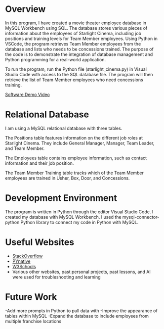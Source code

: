 # Overview
In this program, I have created a movie theater employee database in MySQL Workbench using SQL. The database stores various pieces of information about the employees of Starlight Cinema, including job positions and training levels for Team Member employees. Using Python in VSCode, the program retrieves Team Member employees from the database and lists who needs to be concessions trained. The purpose of the code is to demonstrate the integration of database management and Python programming for a real-world application. 

To run the program, run the Python file (starlight_cinema.py) in Visual Studio Code with access to the SQL database file. The program will then retrieve the list of Team Member employees who need concessions training.

[Software Demo Video](http://youtube.link.goes.here)

# Relational Database

I am using a MySQL relational database with three tables.

The Positions table features information on the different job roles at Starlight Cinema. They include General Manager, Manager, Team Leader, and Team Member. 

The Employees table contains employee information, such as contact information and their job position. 

The Team Member Training table tracks which of the Team Member employees are trained in Usher, Box, Door, and Concessions. 

# Development Environment

The program is written in Python through the editor Visual Studio Code. I created my database with MySQL Workbench. I used the mysql-connector-python Python library to connect my code in Python with MySQL.

# Useful Websites

- [StackOverflow](stackoverflow.com)
- [PYnative](https://pynative.com)
- [W3Schools](https://www.w3schools.com/sql/)
- Various other websites, past personal projects, past lessons, and AI were used for troubleshooting and learning

# Future Work

-Add more prompts in Python to pull data with
-Improve the appearance of tables within MySQL 
-Expand the database to include employees from multiple franchise locations
